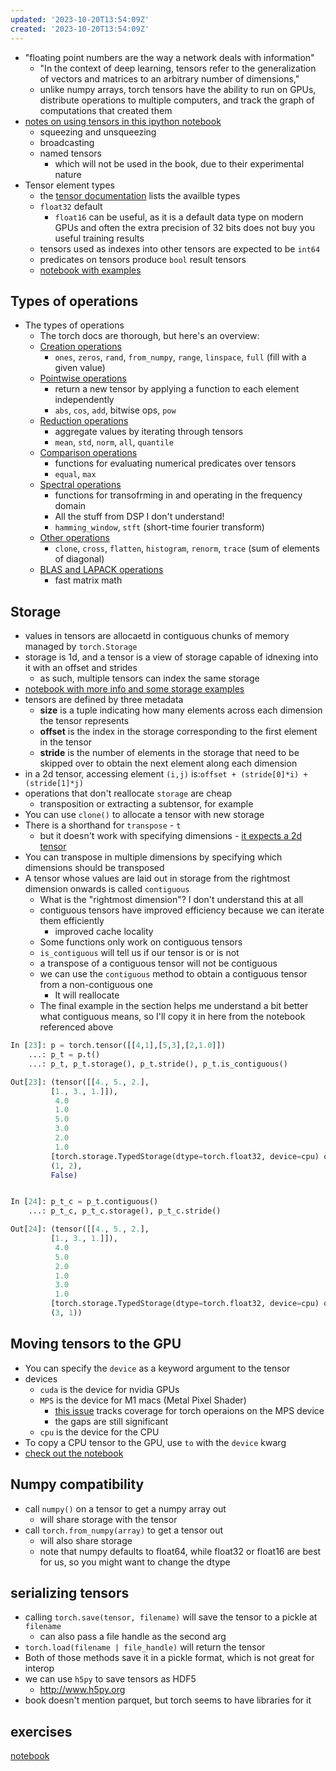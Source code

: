 ```yaml
---
updated: '2023-10-20T13:54:09Z'
created: '2023-10-20T13:54:09Z'
---
```

- "floating point numbers are the way a network deals with information"
	- "In the context of deep learning, tensors refer to the generalization of vectors and matrices to an arbitrary number of dimensions,"
	- unlike numpy arrays, torch tensors have the ability to run on GPUs, distribute operations to multiple computers, and track the graph of computations that created them
- [notes on using tensors in this ipython notebook](https://github.com/llimllib/torchbook/blob/main/chap3/basic%20tensor%20operations.ipynb)
	- squeezing and unsqueezing
	- broadcasting
	- named tensors
		- which will not be used in the book, due to their experimental nature
- Tensor element types
	- the [tensor documentation](https://pytorch.org/docs/stable/tensors.html#data-types) lists the availble types
	- `float32` default
		- `float16` can be useful, as it is a default data type on modern GPUs and often the extra precision of 32 bits does not buy you useful training results
	- tensors used as indexes into other tensors are expected to be `int64`
	- predicates on tensors produce `bool` result tensors
	- [notebook with examples](https://github.com/llimllib/torchbook/blob/main/chap3/tensor%20types.ipynb)

## Types of operations

- The types of operations
	- The torch docs are thorough, but here's an overview:
	- [Creation operations](https://pytorch.org/docs/stable/torch.html#creation-ops)
		- `ones`, `zeros`, `rand`, `from_numpy`, `range`, `linspace`, `full` (fill with a given value)
	- [Pointwise operations](https://pytorch.org/docs/stable/torch.html#pointwise-ops)
		- return a new tensor by applying a function to each element independently
		- `abs`, `cos`, `add`, bitwise ops, `pow`
	- [Reduction operations](https://pytorch.org/docs/stable/torch.html#reduction-ops)
		- aggregate values by iterating through tensors
		- `mean`, `std`, `norm`, `all`, `quantile`
	- [Comparison operations](https://pytorch.org/docs/stable/torch.html#comparison-ops)
		- functions for evaluating numerical predicates over tensors
		- `equal`, `max`
	- [Spectral operations](https://pytorch.org/docs/stable/torch.html#spectral-ops)
		- functions for transofrming in and operating in the frequency domain
		- All the stuff from DSP I don't understand!
		- `hamming_window`, `stft` (short-time fourier transform)
	- [Other operations](https://pytorch.org/docs/stable/torch.html#other-operations)
		- `clone`, `cross`, `flatten`, `histogram`,  `renorm`, `trace` (sum of elements of diagonal)
	- [BLAS and LAPACK operations](https://pytorch.org/docs/stable/torch.html#blas-and-lapack-operations)
		- fast matrix math

## Storage

- values in tensors are allocaetd in contiguous chunks of memory managed by `torch.Storage`
- storage is 1d, and a tensor is a view of storage capable of idnexing into it with an offset and strides
	- as such, multiple tensors can index the same storage
- [notebook with more info and some storage examples](https://github.com/llimllib/torchbook/blob/main/chap3/tensor%20storage.ipynb)
- tensors are defined by three metadata
	- **size** is a tuple indicating how many elements across each dimension the tensor represents
	- **offset** is the index in the storage corresponding to the first element in the tensor
	- **stride** is the number of elements in the storage that need to be skipped over to obtain the next element along each dimension
- in a 2d tensor, accessing element `(i,j)` is:`offset + (stride[0]*i) + (stride[1]*j)`
- operations that don't reallocate `storage` are cheap
	- transposition or extracting a subtensor, for example
- You can use `clone()` to allocate a tensor with new storage
- There is a shorthand for `transpose` - `t`
	- but it doesn't work with specifying dimensions - [it expects a 2d tensor](https://pytorch.org/docs/stable/generated/torch.t.html?highlight=torch+t#torch.t)
- You can transpose in multiple dimensions by specifying which dimensions should be transposed
- A tensor whose values are laid out in storage from the rightmost dimension onwards is called `contiguous`
	- What is the "rightmost dimension"? I don't understand this at all
	- contiguous tensors have improved efficiency because we can iterate them efficiently
		- improved cache locality
	- Some functions only work on contiguous tensors
	- `is_contiguous` will tell us if our tensor is or is not
	- a transpose of a contiguous tensor will not be contiguous
	- we can use the `contiguous` method to obtain a contiguous tensor from a non-contiguous one
		- It will reallocate
	- The final example in the section helps me understand a bit better what contiguous means, so I'll copy it in here from the notebook referenced above

```python
In [23]: p = torch.tensor([[4,1],[5,3],[2,1.0]])
    ...: p_t = p.t()
    ...: p_t, p_t.storage(), p_t.stride(), p_t.is_contiguous()

Out[23]: (tensor([[4., 5., 2.],
         [1., 3., 1.]]),
          4.0
          1.0
          5.0
          3.0
          2.0
          1.0
         [torch.storage.TypedStorage(dtype=torch.float32, device=cpu) of size 6],
         (1, 2),
         False)


In [24]: p_t_c = p_t.contiguous()
    ...: p_t_c, p_t_c.storage(), p_t_c.stride()

Out[24]: (tensor([[4., 5., 2.],
         [1., 3., 1.]]),
          4.0
          5.0
          2.0
          1.0
          3.0
          1.0
         [torch.storage.TypedStorage(dtype=torch.float32, device=cpu) of size 6],
         (3, 1))
 ```

## Moving tensors to the GPU

- You can specify the `device` as a keyword argument to the tensor
- devices
	- `cuda` is the device for nvidia GPUs
	- `MPS` is the device for M1 macs (Metal Pixel Shader)
		- [this issue](https://github.com/pytorch/pytorch/issues/77764) tracks coverage for torch operaions on the MPS device
		- the gaps are still significant
	- `cpu` is the device for the CPU
- To copy a CPU tensor to the GPU, use `to` with the `device` kwarg
- [check out the notebook](https://github.com/llimllib/torchbook/blob/main/chap3/moving%20tensors%20to%20the%20GPU.ipynb)

## Numpy compatibility

- call `numpy()` on a tensor to get a numpy array out
	- will share storage with the tensor
- call `torch.from_numpy(array)` to get a tensor out
	- will also share storage
	- note that numpy defaults to float64, while float32 or float16 are best for us, so you might want to change the dtype

## serializing tensors

- calling `torch.save(tensor, filename)` will save the tensor to a pickle at `filename`
	- can also pass a file handle as the second arg
- `torch.load(filename | file_handle)` will return the tensor
- Both of those methods save it in a pickle format, which is not great for interop
- we can use `h5py` to save tensors as HDF5
	- http://www.h5py.org
- book doesn't mention parquet, but torch seems to have libraries for it

## exercises

[notebook](https://github.com/llimllib/torchbook/blob/main/chap3/exercises.ipynb)